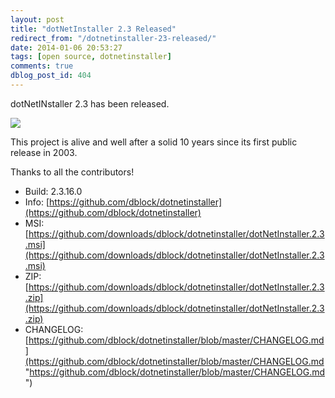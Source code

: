 ```yaml
---
layout: post
title: "dotNetInstaller 2.3 Released"
redirect_from: "/dotnetinstaller-23-released/"
date: 2014-01-06 20:53:27
tags: [open source, dotnetinstaller]
comments: true
dblog_post_id: 404
---
```

dotNetINstaller 2.3 has been released.

![](https://github.com/dblock/dotnetinstaller/raw/master/Documentation/Images/Logo.gif)

This project is alive and well after a solid 10 years since its first public release in 2003.

Thanks to all the contributors!

- Build: 2.3.16.0
- Info: [https://github.com/dblock/dotnetinstaller](https://github.com/dblock/dotnetinstaller)
- MSI: [https://github.com/downloads/dblock/dotnetinstaller/dotNetInstaller.2.3.msi](https://github.com/downloads/dblock/dotnetinstaller/dotNetInstaller.2.3.msi)
- ZIP: [https://github.com/downloads/dblock/dotnetinstaller/dotNetInstaller.2.3.zip](https://github.com/downloads/dblock/dotnetinstaller/dotNetInstaller.2.3.zip)
- CHANGELOG: [https://github.com/dblock/dotnetinstaller/blob/master/CHANGELOG.md](https://github.com/dblock/dotnetinstaller/blob/master/CHANGELOG.md "https://github.com/dblock/dotnetinstaller/blob/master/CHANGELOG.md")

